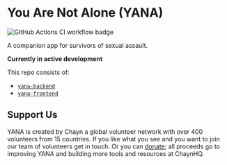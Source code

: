 # You Are Not Alone (YANA)

![GitHub Actions CI workflow badge](https://github.com/chaynHQ/yana/workflows/YANA%20CI%20pipeline/badge.svg)

A companion app for survivors of sexual assault.

**Currently in active development**

This repo consists of:

- [`yana-backend`](yana-backend/README.md)
- [`yana-frontend`](yana-frontend/README.md)

## Support Us

YANA is created by Chayn a global volunteer network with over 400 volunteers from 15 countries. If you like what you see and you want to join our team of volunteers get in touch. Or you can [donate](https://www.paypal.me/chaynhq); all proceeds go to improving YANA and building more tools and resources at ChaynHQ.
